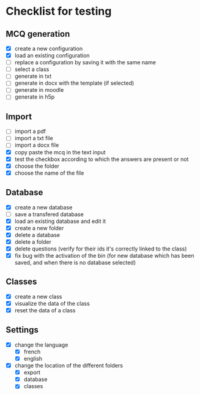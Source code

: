 # Checklist for testing

## MCQ generation

- [x] create a new configuration
- [x] load an existing configuration
- [ ] replace a configuration by saving it with the same name
- [ ] select a class
- [ ] generate in txt
- [ ] generate in docx with the template (if selected)
- [ ] generate in moodle
- [ ] generate in h5p

## Import

- [ ] import a pdf
- [ ] import a txt file
- [ ] import a docx file
- [x] copy paste the mcq in the text input
- [x] test the checkbox according to which the answers are present or not
- [x] choose the folder
- [x] choose the name of the file

## Database

- [x] create a new database
- [ ] save a transfered database
- [x] load an existing database and edit it
- [x] create a new folder
- [x] delete a database
- [x] delete a folder
- [x] delete questions (verify for their ids it's correctly linked to the class)
- [x] fix bug with the activation of the bin (for new database which has been saved, and when there is no database selected)

## Classes

- [x] create a new class
- [x] visualize the data of the class
- [x] reset the data of a class

## Settings

- [x] change the language
  - [x] french
  - [x] english
- [x] change the location of the different folders
  - [x] export
  - [x] database
  - [x] classes
